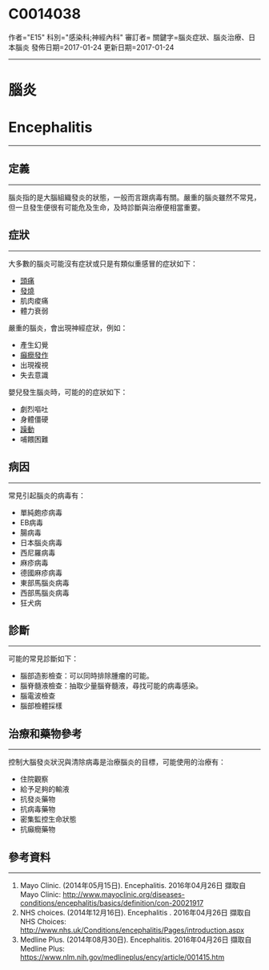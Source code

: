 # C0014038
作者="E15"
科別="感染科;神經內科"
審訂者=
關鍵字=腦炎症狀、腦炎治療、日本腦炎
發佈日期=2017-01-24
更新日期=2017-01-24

----------
# 腦炎
# Encephalitis
----------
## 定義
----------

腦炎指的是大腦組織發炎的狀態，一般而言跟病毒有關。嚴重的腦炎雖然不常見，但一旦發生便很有可能危及生命，及時診斷與治療便相當重要。

## 症狀
----------

大多數的腦炎可能沒有症狀或只是有類似重感冒的症狀如下：

- [頭痛](C0018681)
- [發燒](C0015967)
- 肌肉痠痛
- 體力衰弱

嚴重的腦炎，會出現神經症狀，例如：

- 產生幻覺
- [癲癇發作](C0014544-01)
- 出現複視
- 失去意識

嬰兒發生腦炎時，可能的的症狀如下：

- 劇烈嘔吐
- 身體僵硬
- [躁動](C3887611)
- 哺餵困難
## 病因
----------

常見引起腦炎的病毒有：

- 單純皰疹病毒
- EB病毒
- 腸病毒
- 日本腦炎病毒
- 西尼羅病毒
- 麻疹病毒
- 德國麻疹病毒
- 東部馬腦炎病毒
- 西部馬腦炎病毒
- 狂犬病
## 診斷
----------

可能的常見診斷如下：

- 腦部造影檢查：可以同時排除腫瘤的可能。
- 腦脊髓液檢查：抽取少量腦脊髓液，尋找可能的病毒感染。
- 腦電波檢查
- 腦部檢體採樣
## 治療和藥物參考
----------

控制大腦發炎狀況與清除病毒是治療腦炎的目標，可能使用的治療有：

- 住院觀察
- 給予足夠的輸液
- 抗發炎藥物
- 抗病毒藥物
- 密集監控生命狀態
- 抗癲癇藥物
## 參考資料
----------
1. Mayo Clinic. (2014年05月15日). Encephalitis. 2016年04月26日 擷取自Mayo Clinic: 
  http://www.mayoclinic.org/diseases-conditions/encephalitis/basics/definition/con-20021917
2. NHS choices. (2014年12月16日). Encephalitis . 2016年04月26日 擷取自NHS Choices: 
  http://www.nhs.uk/Conditions/encephalitis/Pages/introduction.aspx
3. Medline Plus. (2014年08月30日). Encephalitis. 2016年04月26日 擷取自Medline Plus: 
  https://www.nlm.nih.gov/medlineplus/ency/article/001415.htm

